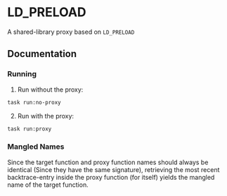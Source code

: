 # LD_PRELOAD
A shared-library proxy based on `LD_PRELOAD`

## Documentation

### Running
1. Run without the proxy:
```bash
task run:no-proxy
```
2. Run with the proxy:
```bash
task run:proxy
```

### Mangled Names
Since the target function and proxy function names should always be identical (Since they have the
same signature), retrieving the most recent backtrace-entry inside the proxy function (for itself)
yields the mangled name of the target function.